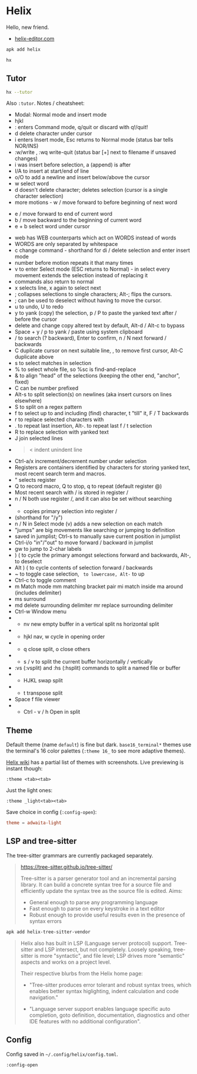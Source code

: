 # Helix

Hello, new friend.

* [helix-editor.com](https://helix-editor.com/)

```sh
apk add helix
```

```sh
hx
```


## Tutor

```sh
hx --tutor
```

Also `:tutor`. Notes / cheatsheet:

* Modal: Normal mode and insert mode
* hjkl
* : enters Command mode, q/quit or discard with q!/quit!
* d delete character under cursor
* i enters Insert mode, Esc returns to Normal mode (status bar tells NOR/INS)
* :w/write <name>, :wq write-quit (status bar [+] next to filename if unsaved changes)
* i was insert before selection, a (append) is after
* I/A to insert at start/end of line
* o/O to add a newline and insert below/above the cursor
* w select word
* d doesn't delete character; deletes selection (cursor is a single character selection)
* more motions - w / move forward to before beginning of next word
 - e / move forward to end of current word
 - b / move backward to the beginning of current word
 - e + b select word under cursor
* web has WEB counterparts which act on WORDS instead of words
* WORDS are only separated by whitespace
* c change command - shorthand for di / delete selection and enter insert mode
* number before motion repeats it that many times
* v to enter Select mode (ESC returns to Normal) - in select every movement extends the selection instead of replacing it
* commands also return to normal
* x selects line, x again to select next
* ; collapses selections to single characters; Alt-; flips the cursors.
* ; can be used to deselect without having to move the cursor.
* u to undo, U to redo
* y to yank (copy) the selection, p / P to paste the yanked text after / before the cursor
* delete and change copy altered text by default, Alt-d / Alt-c to bypass
* Space + y / p to yank / paste using system clipboard
* / to search (? backward), Enter to confirm, n / N next forward / backwards
* C duplicate cursor on next suitable line, , to remove first cursor, Alt-C duplicate above
* s to select matches in selection
* % to select whole file, so %s<regex>c is find-and-replace
* & to align "head" of the selections (keeping the other end, "anchor", fixed)
* C can be number prefixed
* Alt-s to split selection(s) on newlines (aka insert cursors on lines elsewhere)
* S to split on a regex pattern
* f<ch> to select up to and including (find) character, t<ch> "till" it, F / T backwards
* r<ch> to replace selected characters with <ch>
* . to repeat last insertion, Alt-. to repeat last f / t selection
* R to replace selection with yanked text
* J join selected lines
* > < indent unindent line
* Ctrl-a/x increment/decrement number under selection
* Registers are containers identified by characters for storing yanked text, most recent search term and macros.
* "<ch> selects register <ch>
* Q to record macro, Q to stop, q to repeat (default register @)
* Most recent search with / is stored in register /
* n / N both use register /, and it can also be set without searching
* * copies primary selection into register /
* (shorthand for "/y")
* n / N in Select mode (v) adds a new selection on each match
* "jumps" are big movements like searching or jumping to definition
* saved in jumplist; Ctrl-s to manually save current position in jumplist
* Ctrl-i/o "in"/"out" to move forward / backward in jumplist
* gw to jump to 2-char labels
* ) ( to cycle the primary amongst selections forward and backwards, Alt-, to deselect
* Alt ) ( to cycle contents of selection forward / backwards
* ~ to toggle case selection, ` to lowercase, Alt-` to up
* Ctrl-c to toggle comment
* m Match mode mm matching bracket pair mi match inside ma around (includes delimiter)
* ms surround
* md delete surrounding delimiter mr replace surrounding delimiter
* Ctrl-w Window menu
* - nv new empty buffer in a vertical split ns horizontal split
* - hjkl nav, w cycle in opening order
* - q close split, o close others
* - s / v to split the current buffer horizontally / vertically
* :vs (:vsplit) and :hs (:hsplit) commands to split a named file or buffer
* - HJKL swap split
* - t transpose split
* Space f file viewer
* - Ctrl - v / h Open in split

## Theme

Default theme (name `default`) is fine but dark. `base16_terminal*` themes use
the terminal's 16 color palettes (`:theme 16_` to see more adaptive themes).

[Helix wiki](https://github.com/helix-editor/helix/wiki/Themes) has a partial
list of themes with screenshots. Live previewing is instant though:

```vim
:theme <tab><tab>
```

Just the light ones:

```vim
:theme _light<tab><tab>
```

Save choice in config (`:config-open`):

```toml
theme = adwaita-light
```

## LSP and tree-sitter

The tree-sitter grammars are currently packaged separately.

> https://tree-sitter.github.io/tree-sitter/
>
> Tree-sitter is a parser generator tool and an incremental parsing library. It can build a concrete syntax tree for a source file and efficiently update the syntax tree as the source file is edited. Aims:
>
> * General enough to parse any programming language
> * Fast enough to parse on every keystroke in a text editor
> * Robust enough to provide useful results even in the presence of syntax errors

```sh
apk add helix-tree-sitter-vendor
```

> Helix also has built in LSP (Language server protocol) support. Tree-sitter and LSP intersect, but
> not completely. Loosely speaking, tree-sitter is more "syntactic", and file level; LSP drives more "semantic" aspects
> and works on a project level.
>
> Their respective blurbs from the Helix home page:
>
> * "Tree-sitter produces error tolerant and robust syntax trees, which enables better syntax
>   higlighting, indent calculation and code navigation."
>
> * "Language server support enables language specific auto completion, goto definition,
>   documentation, diagnostics and other IDE features with no additional configuration".

## Config

Config saved in `~/.config/helix/config.toml`.

```vim
:config-open
```
